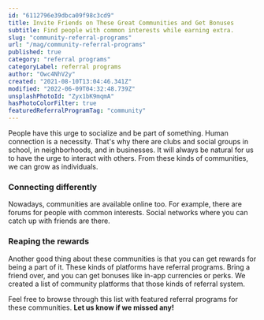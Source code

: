 ```yaml
---
id: "6112796e39dbca09f98c3cd9"
title: Invite Friends on These Great Communities and Get Bonuses
subtitle: Find people with common interests while earning extra.
slug: "community-referral-programs"
url: "/mag/community-referral-programs"
published: true
category: "referral programs"
categoryLabel: referral programs
author: "Owc4NhV2y"
created: "2021-08-10T13:04:46.341Z"
modified: "2022-06-09T04:32:48.739Z"
unsplashPhotoId: "Zyx1bK9mqmA"
hasPhotoColorFilter: true
featuredReferralProgramTag: "community"
---
```

People have this urge to socialize and be part of something. Human connection is a necessity. That's why there are clubs and social groups in school, in neighborhoods, and in businesses. It will always be natural for us to have the urge to interact with others. From these kinds of communities, we can grow as individuals.

### Connecting differently

Nowadays, communities are available online too. For example, there are forums for people with common interests. Social networks where you can catch up with friends are there.

### Reaping the rewards

Another good thing about these communities is that you can get rewards for being a part of it. These kinds of platforms have referral programs. Bring a friend over, and you can get bonuses like in-app currencies or perks. We created a list of community platforms that those kinds of referral system.

Feel free to browse through this list with featured referral programs for these communities. **Let us know if we missed any!**